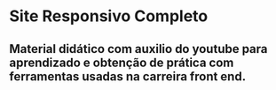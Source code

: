 # Site Responsivo Completo
## Material didático com auxilio do youtube para aprendizado e obtenção de prática com ferramentas usadas na carreira front end.
